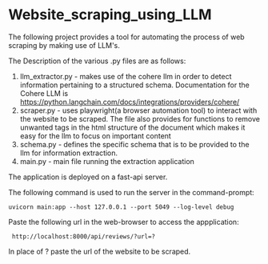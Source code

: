 # Website_scraping_using_LLM

The following project provides a tool for automating the process of web scraping by making use of LLM's.

The Description of the various .py files are as follows:
1. llm_extractor.py - makes use of the cohere llm in order to detect information pertaining to a structured schema.
   Documentation for the Cohere LLM is https://python.langchain.com/docs/integrations/providers/cohere/
2. scraper.py - uses playwright(a browser automation tool) to interact with the website to be scraped. The file also provides for functions to remove unwanted tags in the html structure of the document which makes it easy      for the llm to focus on important content
3. schema.py - defines the specific schema that is to be provided to the llm for information extraction.
4. main.py - main file running the extraction application

The application is deployed on a fast-api server.

The following command is used to run the server in the command-prompt:
   ```
   uvicorn main:app --host 127.0.0.1 --port 5049 --log-level debug
   ```

Paste the following url in the web-browser to access the appplication:
  ```
   http://localhost:8000/api/reviews/?url=?
  ```
In place of ? paste the url of the website to be scraped. 

 

